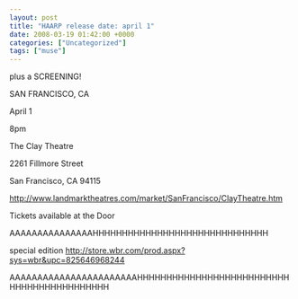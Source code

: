 ```yaml
---
layout: post
title: "HAARP release date: april 1"
date: 2008-03-19 01:42:00 +0000
categories: ["Uncategorized"]
tags: ["muse"]
---
```


plus a SCREENING!

SAN FRANCISCO, CA

April 1

8pm

The Clay Theatre

2261 Fillmore Street

San Francisco, CA 94115

http://www.landmarktheatres.com/market/SanFrancisco/ClayTheatre.htm

Tickets available at the Door

AAAAAAAAAAAAAAAHHHHHHHHHHHHHHHHHHHHHHHHHHHHHH

special edition http://store.wbr.com/prod.aspx?sys=wbr&upc=825646968244

AAAAAAAAAAAAAAAAAAAAAAAHHHHHHHHHHHHHHHHHHHHHHHHHHHHHHHHHHHHHHHHHHH